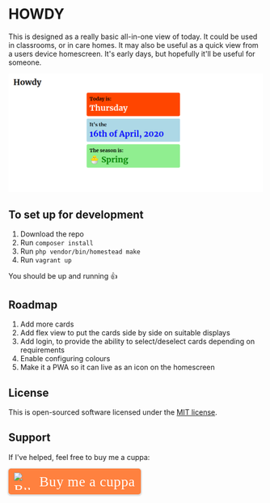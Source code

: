 # HOWDY

This is designed as a really basic all-in-one view of today. It could be used in classrooms, or in care homes. It may also be useful as a quick view from a users device homescreen. It's early days, but hopefully it'll be useful for someone.

![Howdy Screenshot](howdy.png)

## To set up for development

1. Download the repo
1. Run `composer install`
1. Run `php vendor/bin/homestead make`
1. Run `vagrant up`

You should be up and running :+1:

## Roadmap

1. Add more cards
1. Add flex view to put the cards side by side on suitable displays
1. Add login, to provide the ability to select/deselect cards depending on requirements
1. Enable configuring colours
1. Make it a PWA so it can live as an icon on the homescreen

## License

This is open-sourced software licensed under the [MIT license](https://opensource.org/licenses/MIT).

## Support

If I've helped, feel free to buy me a cuppa:

<style>.bmc-button img{height: 34px !important;width: 35px !important;margin-bottom: 1px !important;box-shadow: none !important;border: none !important;vertical-align: middle !important;}.bmc-button{padding: 7px 10px 7px 10px !important;line-height: 35px !important;height:51px !important;min-width:217px !important;text-decoration: none !important;display:inline-flex !important;color:#FFFFFF !important;background-color:#FF813F !important;border-radius: 5px !important;border: 1px solid transparent !important;padding: 7px 10px 7px 10px !important;font-size: 28px !important;letter-spacing:0.6px !important;box-shadow: 0px 1px 2px rgba(190, 190, 190, 0.5) !important;-webkit-box-shadow: 0px 1px 2px 2px rgba(190, 190, 190, 0.5) !important;margin: 0 auto !important;font-family:'Cookie', cursive !important;-webkit-box-sizing: border-box !important;box-sizing: border-box !important;-o-transition: 0.3s all linear !important;-webkit-transition: 0.3s all linear !important;-moz-transition: 0.3s all linear !important;-ms-transition: 0.3s all linear !important;transition: 0.3s all linear !important;}.bmc-button:hover, .bmc-button:active, .bmc-button:focus {-webkit-box-shadow: 0px 1px 2px 2px rgba(190, 190, 190, 0.5) !important;text-decoration: none !important;box-shadow: 0px 1px 2px 2px rgba(190, 190, 190, 0.5) !important;opacity: 0.85 !important;color:#FFFFFF !important;}</style><link href="https://fonts.googleapis.com/css?family=Cookie" rel="stylesheet"><a class="bmc-button" target="_blank" href="https://www.buymeacoffee.com/davidlumm"><img src="https://cdn.buymeacoffee.com/buttons/bmc-new-btn-logo.svg" alt="Buy me a cuppa"><span style="margin-left:15px;font-size:28px !important;">Buy me a cuppa</span></a>
